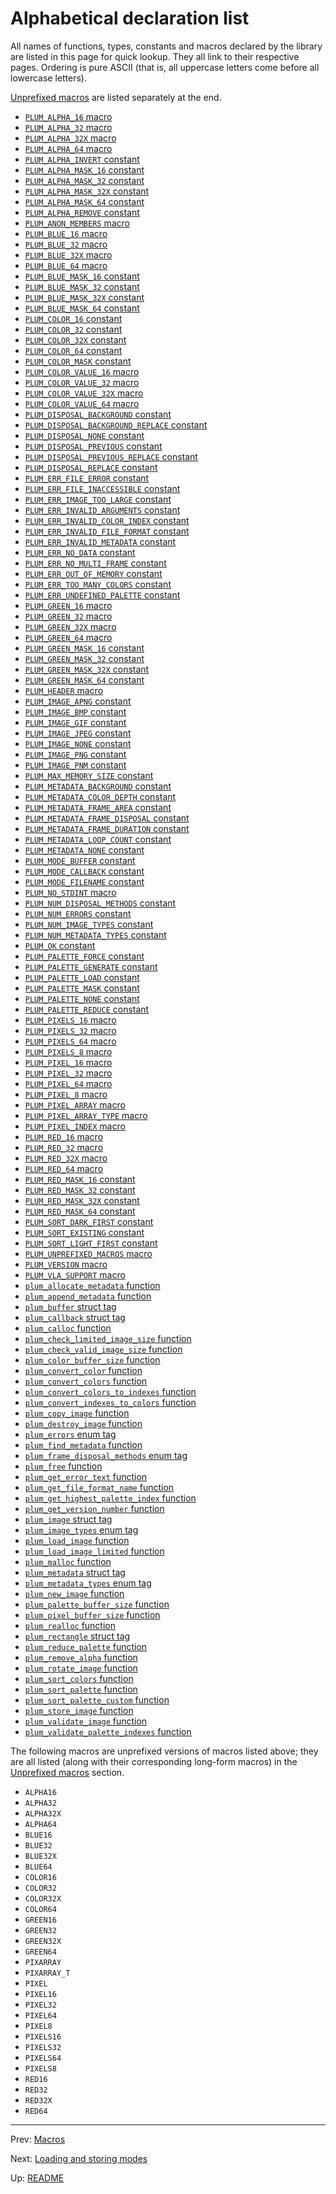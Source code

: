 # Alphabetical declaration list

All names of functions, types, constants and macros declared by the library are listed in this page for quick lookup.
They all link to their respective pages.
Ordering is pure ASCII (that is, all uppercase letters come before all lowercase letters).

[Unprefixed macros][unprefixed] are listed separately at the end.

- [`PLUM_ALPHA_16` macro](macros.md#color-macros)
- [`PLUM_ALPHA_32` macro](macros.md#color-macros)
- [`PLUM_ALPHA_32X` macro](macros.md#color-macros)
- [`PLUM_ALPHA_64` macro](macros.md#color-macros)
- [`PLUM_ALPHA_INVERT` constant](constants.md#loading-flags)
- [`PLUM_ALPHA_MASK_16` constant](constants.md#color-mask-constants)
- [`PLUM_ALPHA_MASK_32` constant](constants.md#color-mask-constants)
- [`PLUM_ALPHA_MASK_32X` constant](constants.md#color-mask-constants)
- [`PLUM_ALPHA_MASK_64` constant](constants.md#color-mask-constants)
- [`PLUM_ALPHA_REMOVE` constant](constants.md#loading-flags)
- [`PLUM_ANON_MEMBERS` macro](macros.md#feature-test-macros)
- [`PLUM_BLUE_16` macro](macros.md#color-macros)
- [`PLUM_BLUE_32` macro](macros.md#color-macros)
- [`PLUM_BLUE_32X` macro](macros.md#color-macros)
- [`PLUM_BLUE_64` macro](macros.md#color-macros)
- [`PLUM_BLUE_MASK_16` constant](constants.md#color-mask-constants)
- [`PLUM_BLUE_MASK_32` constant](constants.md#color-mask-constants)
- [`PLUM_BLUE_MASK_32X` constant](constants.md#color-mask-constants)
- [`PLUM_BLUE_MASK_64` constant](constants.md#color-mask-constants)
- [`PLUM_COLOR_16` constant](constants.md#loading-flags)
- [`PLUM_COLOR_32` constant](constants.md#loading-flags)
- [`PLUM_COLOR_32X` constant](constants.md#loading-flags)
- [`PLUM_COLOR_64` constant](constants.md#loading-flags)
- [`PLUM_COLOR_MASK` constant](constants.md#loading-flags)
- [`PLUM_COLOR_VALUE_16` macro](macros.md#color-macros)
- [`PLUM_COLOR_VALUE_32` macro](macros.md#color-macros)
- [`PLUM_COLOR_VALUE_32X` macro](macros.md#color-macros)
- [`PLUM_COLOR_VALUE_64` macro](macros.md#color-macros)
- [`PLUM_DISPOSAL_BACKGROUND` constant](constants.md#frame-disposal-methods)
- [`PLUM_DISPOSAL_BACKGROUND_REPLACE` constant](constants.md#frame-disposal-methods)
- [`PLUM_DISPOSAL_NONE` constant](constants.md#frame-disposal-methods)
- [`PLUM_DISPOSAL_PREVIOUS` constant](constants.md#frame-disposal-methods)
- [`PLUM_DISPOSAL_PREVIOUS_REPLACE` constant](constants.md#frame-disposal-methods)
- [`PLUM_DISPOSAL_REPLACE` constant](constants.md#frame-disposal-methods)
- [`PLUM_ERR_FILE_ERROR` constant](constants.md#errors)
- [`PLUM_ERR_FILE_INACCESSIBLE` constant](constants.md#errors)
- [`PLUM_ERR_IMAGE_TOO_LARGE` constant](constants.md#errors)
- [`PLUM_ERR_INVALID_ARGUMENTS` constant](constants.md#errors)
- [`PLUM_ERR_INVALID_COLOR_INDEX` constant](constants.md#errors)
- [`PLUM_ERR_INVALID_FILE_FORMAT` constant](constants.md#errors)
- [`PLUM_ERR_INVALID_METADATA` constant](constants.md#errors)
- [`PLUM_ERR_NO_DATA` constant](constants.md#errors)
- [`PLUM_ERR_NO_MULTI_FRAME` constant](constants.md#errors)
- [`PLUM_ERR_OUT_OF_MEMORY` constant](constants.md#errors)
- [`PLUM_ERR_TOO_MANY_COLORS` constant](constants.md#errors)
- [`PLUM_ERR_UNDEFINED_PALETTE` constant](constants.md#errors)
- [`PLUM_GREEN_16` macro](macros.md#color-macros)
- [`PLUM_GREEN_32` macro](macros.md#color-macros)
- [`PLUM_GREEN_32X` macro](macros.md#color-macros)
- [`PLUM_GREEN_64` macro](macros.md#color-macros)
- [`PLUM_GREEN_MASK_16` constant](constants.md#color-mask-constants)
- [`PLUM_GREEN_MASK_32` constant](constants.md#color-mask-constants)
- [`PLUM_GREEN_MASK_32X` constant](constants.md#color-mask-constants)
- [`PLUM_GREEN_MASK_64` constant](constants.md#color-mask-constants)
- [`PLUM_HEADER` macro](macros.md#feature-test-macros)
- [`PLUM_IMAGE_APNG` constant](constants.md#image-types)
- [`PLUM_IMAGE_BMP` constant](constants.md#image-types)
- [`PLUM_IMAGE_GIF` constant](constants.md#image-types)
- [`PLUM_IMAGE_JPEG` constant](constants.md#image-types)
- [`PLUM_IMAGE_NONE` constant](constants.md#image-types)
- [`PLUM_IMAGE_PNG` constant](constants.md#image-types)
- [`PLUM_IMAGE_PNM` constant](constants.md#image-types)
- [`PLUM_MAX_MEMORY_SIZE` constant](constants.md#special-loading-and-storing-modes)
- [`PLUM_METADATA_BACKGROUND` constant](constants.md#metadata-node-types)
- [`PLUM_METADATA_COLOR_DEPTH` constant](constants.md#metadata-node-types)
- [`PLUM_METADATA_FRAME_AREA` constant](constants.md#metadata-node-types)
- [`PLUM_METADATA_FRAME_DISPOSAL` constant](constants.md#metadata-node-types)
- [`PLUM_METADATA_FRAME_DURATION` constant](constants.md#metadata-node-types)
- [`PLUM_METADATA_LOOP_COUNT` constant](constants.md#metadata-node-types)
- [`PLUM_METADATA_NONE` constant](constants.md#metadata-node-types)
- [`PLUM_MODE_BUFFER` constant](constants.md#special-loading-and-storing-modes)
- [`PLUM_MODE_CALLBACK` constant](constants.md#special-loading-and-storing-modes)
- [`PLUM_MODE_FILENAME` constant](constants.md#special-loading-and-storing-modes)
- [`PLUM_NO_STDINT` macro](macros.md#feature-test-macros)
- [`PLUM_NUM_DISPOSAL_METHODS` constant](constants.md#number-of-constants)
- [`PLUM_NUM_ERRORS` constant](constants.md#number-of-constants)
- [`PLUM_NUM_IMAGE_TYPES` constant](constants.md#number-of-constants)
- [`PLUM_NUM_METADATA_TYPES` constant](constants.md#number-of-constants)
- [`PLUM_OK` constant](constants.md#errors)
- [`PLUM_PALETTE_FORCE` constant](constants.md#loading-flags)
- [`PLUM_PALETTE_GENERATE` constant](constants.md#loading-flags)
- [`PLUM_PALETTE_LOAD` constant](constants.md#loading-flags)
- [`PLUM_PALETTE_MASK` constant](constants.md#loading-flags)
- [`PLUM_PALETTE_NONE` constant](constants.md#loading-flags)
- [`PLUM_PALETTE_REDUCE` constant](constants.md#loading-flags)
- [`PLUM_PIXELS_16` macro](macros.md#array-casts)
- [`PLUM_PIXELS_32` macro](macros.md#array-casts)
- [`PLUM_PIXELS_64` macro](macros.md#array-casts)
- [`PLUM_PIXELS_8` macro](macros.md#array-casts)
- [`PLUM_PIXEL_16` macro](macros.md#pixel-index-macros)
- [`PLUM_PIXEL_32` macro](macros.md#pixel-index-macros)
- [`PLUM_PIXEL_64` macro](macros.md#pixel-index-macros)
- [`PLUM_PIXEL_8` macro](macros.md#pixel-index-macros)
- [`PLUM_PIXEL_ARRAY` macro](macros.md#array-declaration)
- [`PLUM_PIXEL_ARRAY_TYPE` macro](macros.md#array-type)
- [`PLUM_PIXEL_INDEX` macro](macros.md#pixel-index-macros)
- [`PLUM_RED_16` macro](macros.md#color-macros)
- [`PLUM_RED_32` macro](macros.md#color-macros)
- [`PLUM_RED_32X` macro](macros.md#color-macros)
- [`PLUM_RED_64` macro](macros.md#color-macros)
- [`PLUM_RED_MASK_16` constant](constants.md#color-mask-constants)
- [`PLUM_RED_MASK_32` constant](constants.md#color-mask-constants)
- [`PLUM_RED_MASK_32X` constant](constants.md#color-mask-constants)
- [`PLUM_RED_MASK_64` constant](constants.md#color-mask-constants)
- [`PLUM_SORT_DARK_FIRST` constant](constants.md#loading-flags)
- [`PLUM_SORT_EXISTING` constant](constants.md#loading-flags)
- [`PLUM_SORT_LIGHT_FIRST` constant](constants.md#loading-flags)
- [`PLUM_UNPREFIXED_MACROS` macro](macros.md#feature-test-macros)
- [`PLUM_VERSION` macro](macros.md#feature-test-macros)
- [`PLUM_VLA_SUPPORT` macro](macros.md#feature-test-macros)
- [`plum_allocate_metadata` function](functions.md#plum_allocate_metadata)
- [`plum_append_metadata` function](functions.md#plum_append_metadata)
- [`plum_buffer` struct tag](structs.md#plum_buffer)
- [`plum_callback` struct tag](structs.md#plum_callback)
- [`plum_calloc` function](functions.md#plum_calloc)
- [`plum_check_limited_image_size` function](functions.md#plum_check_limited_image_size)
- [`plum_check_valid_image_size` function](functions.md#plum_check_valid_image_size)
- [`plum_color_buffer_size` function](functions.md#plum_color_buffer_size)
- [`plum_convert_color` function](functions.md#plum_convert_color)
- [`plum_convert_colors` function](functions.md#plum_convert_colors)
- [`plum_convert_colors_to_indexes` function](functions.md#plum_convert_colors_to_indexes)
- [`plum_convert_indexes_to_colors` function](functions.md#plum_convert_indexes_to_colors)
- [`plum_copy_image` function](functions.md#plum_copy_image)
- [`plum_destroy_image` function](functions.md#plum_destroy_image)
- [`plum_errors` enum tag](constants.md#errors)
- [`plum_find_metadata` function](functions.md#plum_find_metadata)
- [`plum_frame_disposal_methods` enum tag](constants.md#frame-disposal-methods)
- [`plum_free` function](functions.md#plum_free)
- [`plum_get_error_text` function](functions.md#plum_get_error_text)
- [`plum_get_file_format_name` function](functions.md#plum_get_file_format_name)
- [`plum_get_highest_palette_index` function](functions.md#plum_get_highest_palette_index)
- [`plum_get_version_number` function](functions.md#plum_get_version_number)
- [`plum_image` struct tag](structs.md#plum_image)
- [`plum_image_types` enum tag](constants.md#image-types)
- [`plum_load_image` function](functions.md#plum_load_image)
- [`plum_load_image_limited` function](functions.md#plum_load_image_limited)
- [`plum_malloc` function](functions.md#plum_malloc)
- [`plum_metadata` struct tag](structs.md#plum_metadata)
- [`plum_metadata_types` enum tag](constants.md#metadata-node-types)
- [`plum_new_image` function](functions.md#plum_new_image)
- [`plum_palette_buffer_size` function](functions.md#plum_palette_buffer_size)
- [`plum_pixel_buffer_size` function](functions.md#plum_pixel_buffer_size)
- [`plum_realloc` function](functions.md#plum_realloc)
- [`plum_rectangle` struct tag](structs.md#plum_rectangle)
- [`plum_reduce_palette` function](functions.md#plum_reduce_palette)
- [`plum_remove_alpha` function](functions.md#plum_remove_alpha)
- [`plum_rotate_image` function](functions.md#plum_rotate_image)
- [`plum_sort_colors` function](functions.md#plum_sort_colors)
- [`plum_sort_palette` function](functions.md#plum_sort_palette)
- [`plum_sort_palette_custom` function](functions.md#plum_sort_palette_custom)
- [`plum_store_image` function](functions.md#plum_store_image)
- [`plum_validate_image` function](functions.md#plum_validate_image)
- [`plum_validate_palette_indexes` function](functions.md#plum_validate_palette_indexes)

The following macros are unprefixed versions of macros listed above; they are all listed (along with their
corresponding long-form macros) in the [Unprefixed macros][unprefixed] section.

- `ALPHA16`
- `ALPHA32`
- `ALPHA32X`
- `ALPHA64`
- `BLUE16`
- `BLUE32`
- `BLUE32X`
- `BLUE64`
- `COLOR16`
- `COLOR32`
- `COLOR32X`
- `COLOR64`
- `GREEN16`
- `GREEN32`
- `GREEN32X`
- `GREEN64`
- `PIXARRAY`
- `PIXARRAY_T`
- `PIXEL`
- `PIXEL16`
- `PIXEL32`
- `PIXEL64`
- `PIXEL8`
- `PIXELS16`
- `PIXELS32`
- `PIXELS64`
- `PIXELS8`
- `RED16`
- `RED32`
- `RED32X`
- `RED64`

* * *

Prev: [Macros](macros.md)

Next: [Loading and storing modes](modes.md)

Up: [README](README.md)

[unprefixed]: macros.md#unprefixed-macros
